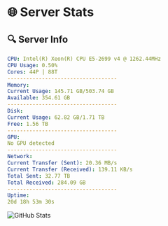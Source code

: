# 🌐 Server Stats
## 🔍 Server Info
```yaml
CPU: Intel(R) Xeon(R) CPU E5-2699 v4 @ 1262.44MHz
CPU Usage: 0.50%
Cores: 44P | 88T
-----------------------------------
Memory:
Current Usage: 145.71 GB/503.74 GB
Available: 354.61 GB
-----------------------------------
Disk:
Current Usage: 62.82 GB/1.71 TB
Free: 1.56 TB
-----------------------------------
GPU:
No GPU detected
-----------------------------------
Network:
Current Transfer (Sent): 20.36 MB/s
Current Transfer (Received): 139.11 KB/s
Total Sent: 32.77 TB
Total Received: 284.09 GB
-----------------------------------
Uptime:
20d 18h 53m 30s
```
![GitHub Stats](https://img.shields.io/badge/Updated-2025-03-28_16:16:19-blue)
